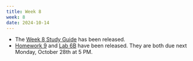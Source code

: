 ```yaml
---
title: Week 8
week: 8
date: 2024-10-14
---
```


- The [Week 8 Study Guide](/assets/guides/fall24/week08.pdf) has been released.
- [Homework 9](http://prob140.datahub.berkeley.edu/hub/user-redirect/git-pull?repo=https://github.com/prob140/materials-fa24&branch=main&subPath=hw/Homework_09.ipynb) and [Lab 6B](http://prob140.datahub.berkeley.edu/hub/user-redirect/git-pull?repo=https://github.com/prob140/materials-fa24&branch=main&subPath=lab/Lab_06.ipynb) have been released. They are both due next Monday, October 28th at 5 PM.
